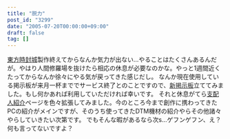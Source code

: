 ```yaml
---
title: "脱力"
post_id: "3299"
date: "2005-07-20T00:00:00+09:00"
draft: false
tag: []
---
```



[東方時封城](/!/thA/)製作終えてからなんか気力が出ない…やることはたくさんあるんだが。やはり人間修羅場を抜けたら相応の休息が必要なのかな。やっと1週間近くたってからなんか徐々にやる気が戻ってきた感じだし。 なんか現在使用している掲示板が来月一杯まででサービス終了とのことですので、[新掲示板](https://twitter.com/danmaq)立ててみました。もし何かあれば利用していただければ幸いです。  それと休息がてら[支配人紹介](/tag/head)ページを色々拡張してみました。今のところ今まで創作に携わってきたPCの紹介がメインですが、そのうち使ってきたDTM機材の紹介やらその他諸々やらしていきたい次第です。 でもそんな暇があるなら次s…ゲフンゲフン、え？何も言ってないですよ？
